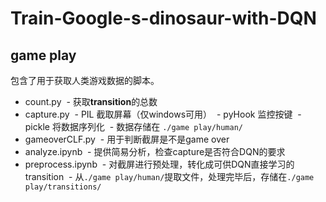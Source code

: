 # Train-Google-s-dinosaur-with-DQN

## game play
包含了用于获取人类游戏数据的脚本。
+ count.py
  - 获取**transition**的总数
+ capture.py
  - PIL 截取屏幕（仅windows可用）
  - pyHook 监控按键
  - pickle 将数据序列化
  - 数据存储在 `./game play/human/`
+ gameoverCLF.py
  - 用于判断截屏是不是game over
+ analyze.ipynb
  - 提供简易分析，检查capture是否符合DQN的要求
+ preprocess.ipynb
  - 对截屏进行预处理，转化成可供DQN直接学习的transition
  - 从`./game play/human/`提取文件，处理完毕后，存储在`./game play/transitions/`

